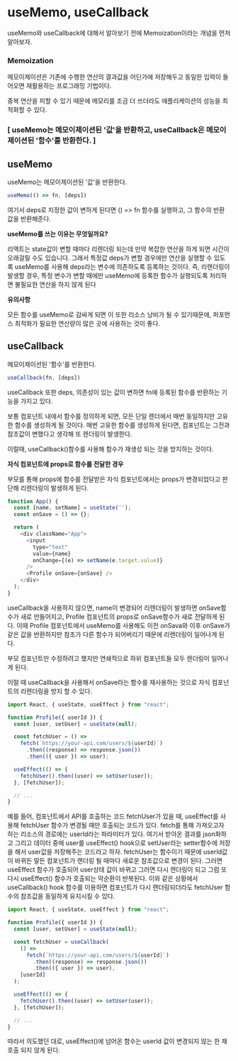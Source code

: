 # useMemo, useCallback

useMemo와 useCallback에 대해서 알아보기 전에 Memoization이라는 개념을 먼저 알아보자.

### Memoization

메모이제이션은 기존에 수행한 연산의 결과값을 어딘가에 저장해두고 동일한 입력이 들어오면 재활용하는 프로그래밍 기법이다.

중복 연산을 피할 수 있기 때문에 메모리를 조금 더 쓰더라도 애플리케이션의 성능을 최적화할 수 있다.



### **[ useMemo는 메모이제이션된 '값'을 반환하고, useCallback은 메모이제이션된 '함수'를 반환한다. ]**

## useMemo

useMemo는 메모이제이션된 '값'을 반환한다.

```javascript
useMemo(() => fn, [deps])
```

여기서 deps로 지정한 값이 변하게 된다면 () => fn 함수를 실행하고, 그 함수의 반환 값을 반환해준다.

**useMemo를 쓰는 이유는 무엇일까요?**

리액트는 state값이 변할 때마다 리렌더링 되는데 만약 복잡한 연산을 하게 되면 시간이 오래걸릴 수도 있습니다. 그래서 특정값 deps가 변할 경우에만 연산을 실행할 수 있도록 useMemo를 사용해 deps라는 변수에 의존하도록 등록하는 것이다. 즉, 리렌더링이 발생할 경우, 특정 변수가 변할 때에만 useMemo에 등록한 함수가 실행되도록 처리하면 불필요한 연산을 하지 않게 된다

**유의사항**

모든 함수를 useMemo로 감싸게 되면 이 또한 리소스 낭비가 될 수 있기때문에, 퍼포먼스 최적화가 필요한 연산량이 많은 곳에 사용하는 것이 좋다.



## useCallback

메모이제이션된 '함수'를 반환한다.

```javascript
useCallback(fn, [deps])
```

useCallback 또한 deps, 의존성이 있는 값이 변하면 fn에 등록된 함수를 반환하는 기능을 가지고 있다.

보통 컴포넌트 내에서 함수를 정의하게 되면, 모든 단일 렌더에서 매번 동일하지만 고유한 함수를 생성하게 될 것이다. 매번 고유한 함수를 생성하게 된다면, 컴포넌트는 그전과 참조값이 변했다고 생각해 또 렌더링이 발생한다. 

이럴때, useCallback()함수를 사용해 함수가 재생성 되는 것을 방지하는 것이다.

**자식 컴포넌트에 props로 함수를 전달한 경우**

부모를 통해 props에 함수를 전달받은 자식 컴포넌트에서는 props가 변경되었다고 판단해 리렌더링이 발생하게 된다.

```javascript
function App() {
  const [name, setName] = useState('');
  const onSave = () => {};

  return (
    <div className="App">
      <input
        type="text"
        value={name}
        onChange={(e) => setName(e.target.value)}
      />
      <Profile onSave={onSave} />
    </div>
  );
}
```

useCallback을 사용하지 않으면, name이 변경되어 리렌더링이 발생하면 onSave함수가 새로 만들어지고, Profile 컴포넌트의 props로 onSave함수가 새로 전달하게 된다. 이때 Profile 컴포넌트에서 useMemo를 사용해도 이전 onSava와 이후 onSave가 같은 값을 반환하지만 참조가 다른 함수가 되어버리기 때문에 리렌더링이 일어나게 된다. 

부모 컴포넌트만 수정하려고 했지만 연쇄적으로 하위 컴포넌트들 모두 렌더링이 일어나게 된다.

이럴 때 useCallback을 사용해서 onSave라는 함수를 재사용하는 것으로 자식 컴포넌트의 리렌더링을 방지 할 수 있다.



```javascript
import React, { useState, useEffect } from "react";

function Profile({ userId }) {
  const [user, setUser] = useState(null);

  const fetchUser = () =>
    fetch(`https://your-api.com/users/${userId}`)
      .then((response) => response.json())
      .then(({ user }) => user);

  useEffect(() => {
    fetchUser().then((user) => setUser(user));
  }, [fetchUser]);

  // ...
}
```



예를 들어, 컴포넌트에서 API를 호출하는 코드 fetchUser가 있을 때, useEffect를 사용해 fetchUser 함수가 변경될 때만 호출되는 코드가 있다. fetch를 통해 가져오고자 하는 리소스의 경로에는 userId라는 파라미터가 있다. 여기서 받아온 결과를 json화하고 그리고 데이터 중에 user를 useEffect() hook으로 setUser라는 setter함수에 저장을 해서 user값을 저장해주는 코드라고 하자.  fetchUser는 함수이기 때문에 userId값이 바뀌든 말든 컴포넌트가 랜더링 될 때마다 새로운 참조값으로 변경이 된다. 그러면 useEffect 함수가 호출되어 user상태 값이 바뀌고 그러면 다시 렌더링이 되고 그럼 또 다시 useEffect() 함수가 호출되는 악순환이 반복된다. 이와 같은 상황에서 useCallback() hook 함수를 이용하면 컴포넌트가 다시 랜더링되더라도 fetchUser 함수의 참조값을 동일하게 유지시킬 수 있다. 

```javascript
import React, { useState, useEffect } from "react";

function Profile({ userId }) {
  const [user, setUser] = useState(null);

  const fetchUser = useCallback(
    () =>
      fetch(`https://your-api.com/users/${userId}`)
        .then((response) => response.json())
        .then(({ user }) => user),
    [userId]
  );

  useEffect(() => {
    fetchUser().then((user) => setUser(user));
  }, [fetchUser]);

  // ...
}
```

따라서 의도했던 대로, useEffect()에 넘어온 함수는 userId 값이 변경되지 않는 한 재호출 되지 않게 된다.
